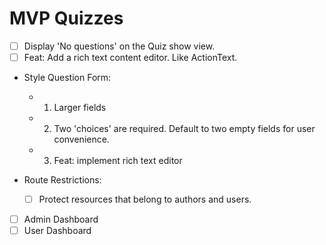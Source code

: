 # MVP Quizzes

- [ ] Display 'No questions' on the Quiz show view.
- [ ] Feat: Add a rich text content editor. Like ActionText.
- Style Question Form:

  - 1. Larger fields
  - 2. Two 'choices' are required. Default to two empty fields for user convenience.
  - 3. Feat: implement rich text editor

- Route Restrictions:

  - [ ] Protect resources that belong to authors and users.

- [ ] Admin Dashboard
- [ ] User Dashboard
